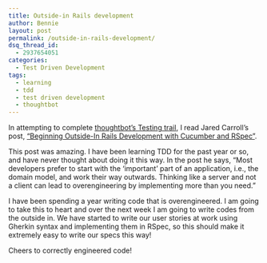 ```yaml
---
title: Outside-in Rails development
author: Bennie
layout: post
permalink: /outside-in-rails-development/
dsq_thread_id:
  - 2937654051
categories:
  - Test Driven Development
tags:
  - learning
  - tdd
  - test driven development
  - thoughtbot
---
```

In attempting to complete [thoughtbot&#8217;s Testing trail][1], I read Jared Carroll&#8217;s post, [&#8220;Beginning Outside-In Rails Development with Cucumber and RSpec&#8221;][2].

This post was amazing. I have been learning TDD for the past year or so, and have never thought about doing it this way. In the post he says, &#8220;Most developers prefer to start with the &#8216;important&#8217; part of an application, i.e., the domain model, and work their way outwards. Thinking like a server and not a client can lead to overengineering by implementing more than you need.&#8221;

I have been spending a year writing code that is overengineered. I am going to take this to heart and over the next week I am going to write codes from the outside in. We have started to write our user stories at work using Gherkin syntax and implementing them in RSpec, so this should make it extremely easy to write our specs this way!

Cheers to correctly engineered code!

 [1]: https://upcase.com/test-driven+development
 [2]: http://blog.carbonfive.com/2012/02/14/beginning-outside-in-rails-development-with-cucumber-and-rspec/